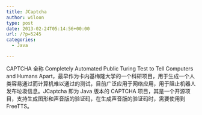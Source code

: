 ```yaml
---
title: JCaptcha
author: wiloon
type: post
date: 2013-02-24T05:14:56+00:00
url: /?p=5245
categories:
  - Java

---
```

CAPTCHA 全称 Completely Automated Public Turing Test to Tell Computers and Humans Apart，最早作为卡内基梅隆大学的一个科研项目，用于生成一个人类容易通过而计算机难以通过的测试，目前广泛应用于网络应用，用于阻止机器人发布垃圾信息。JCaptcha 即为 Java 版本的 CAPTCHA 项目，其是一个开源项目，支持生成图形和声音版的验证码，在生成声音版的验证码时，需要使用到 FreeTTS。